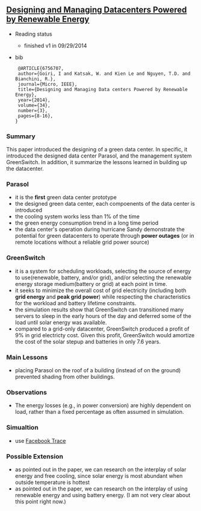 [Designing and Managing Datacenters Powered by Renewable Energy](http://ieeexplore.ieee.org/xpl/articleDetails.jsp?arnumber=6756707)
---

- Reading status
    - finished v1 in 09/29/2014
    
- bib
   ```
    @ARTICLE{6756707, 
    author={Goiri, I and Katsak, W. and Kien Le and Nguyen, T.D. and Bianchini, R.}, 
    journal={Micro, IEEE}, 
    title={Designing and Managing Data centers Powered by Renewable Energy}, 
    year={2014}, 
    volume={34}, 
    number={3}, 
    pages={8-16}, 
   }
   ```
   
   
 ### Summary
 This paper introduced the designing of a green data center. In specific, it introduced the designed data center Parasol, and the management system GreenSwitch. In addition, it summarize the lessons learned in building up the datacenter.
 
 
 ### Parasol
 - it is the **first** green data center prototype
 - the designed green data center, each compoenents of the data center is introduced
 - the cooling system works less than 1% of the time
 - the green energy consumption trend in a long time period
 - the data center's operation during hurricane Sandy demonstrate the potential for green datacenters to operate through **power outages** (or in remote locations without a reliable grid power source)
 
 ### GreenSwitch
 - it is a system for scheduling workloads, selecting the source of energy to use(renewable, battery, and/or grid), and/or selecting the renewable energy storage medium(battery or grid) at each point in time.
 - it seeks to minimize the overall cost of grid electricity (including both **grid energy** and **peak grid power**) while respecting the characteristics for the workload and battery lifetime constraints. 
 - the simulation results show that GreenSwitch can transitioned many servers to sleep in the early hours of the day and deferred some of the load until solar energy was available. 
 - compared to a grid-only datacenter, GreenSwitch produced a profit of 9% in grid electricty cost. Given this profit, GreenSwitch would amortize the cost of the solar stepup and batteries in only 7.6 years.
 
 ### Main Lessons
 - placing Parasol on the roof of a building (instead of on the ground) prevented shading from other buildings. 
 
 ### Observations
 - The energy losses (e.g., in power conversion) are highly dependent on load, rather than a fixed percentage as often assumed in simulation. 
 

### Simualtion 
- use [Facebook Trace](https://github.com/hxwang/Seminar/blob/master/Paper-Summary/traces/facebook-swim.md)
 
 ### Possible Extension
 -  as pointed out in the paper, we can research on the interplay of solar energy and free cooling, since solar energy is most abundant when outside temperature is hottest
 - as pointed out in the paper, we can research on the interplay of using renewable energy and using battery energy. (I am not very clear about this point right now.)
